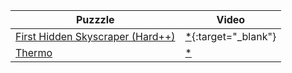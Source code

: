 
|Puzzzle|Video|
|--|--|
| [First Hidden Skyscraper (Hard++)](https://cracking-the-cryptic.web.app/sudoku/n7hqf83H9P) | [*](https://www.youtube.com/watch?v=_Q9E_AUdzN0&t=1949s){:target="_blank"} |
|[Thermo](https://cracking-the-cryptic.web.app/sudoku/rttQ3883Fn)|[*](https://www.youtube.com/watch?v=Kgw2d0X5vDU&t=344s)
